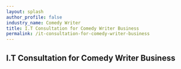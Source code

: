 ```yaml
---
layout: splash 
author_profile: false 
industry_name: Comedy Writer
title: I.T Consultation for Comedy Writer Business
permalink: /it-consultation-for-comedy-writer-business
---
```


## I.T Consultation for Comedy Writer Business